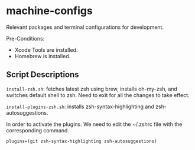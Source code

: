 # machine-configs
Relevant packages and terminal configurations for development.

Pre-Conditions:
 - Xcode Tools are installed.
 - Homebrew is installed.

## Script Descriptions

`install-zsh.sh`: fetches latest zsh using brew, installs oh-my-zsh, and switches default shell to zsh. Need to exit for all the changes to take effect.

`install-plugins-zsh.sh`: installs zsh-syntax-highlighting and zsh-autosuggestions.

In order to activate the plugins. We need to edit the ~/.zshrc file with the corresponding command.
```
plugins=(git zsh-syntax-highlighting zsh-autosuggestions)
```
